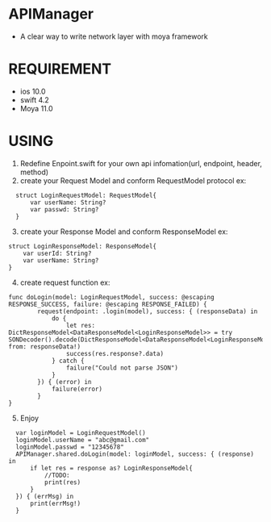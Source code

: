 # APIManager
* A clear way to write network layer with moya framework
# REQUIREMENT
- ios 10.0
- swift 4.2
- Moya 11.0
# USING

1. Redefine Enpoint.swift for your own api infomation(url, endpoint, header, method)
2. create your Request Model and conform RequestModel protocol
  ex:
```
  struct LoginRequestModel: RequestModel{
      var userName: String?
      var passwd: String?
  }
```
3. create your Response Model and conform ResponseModel
  ex:
  ```
  struct LoginResponseModel: ResponseModel{
      var userId: String?
      var userName: String?
  }
  ```
4. create request function
  ex:
  ```
  func doLogin(model: LoginRequestModel, success: @escaping RESPONSE_SUCCESS, failure: @escaping RESPONSE_FAILED) {
          request(endpoint: .login(model), success: { (responseData) in
              do {
                  let res: DictResponseModel<DataResponseModel<LoginResponseModel>> = try SONDecoder().decode(DictResponseModel<DataResponseModel<LoginResponseModel>>.self, from: responseData!)
                  success(res.response?.data)
              } catch {
                  failure("Could not parse JSON")
              }
          }) { (error) in
              failure(error)
          }
  }
  ```
5. Enjoy
```
  var loginModel = LoginRequestModel()
  loginModel.userName = "abc@gmail.com"
  loginModel.passwd = "12345678"
  APIManager.shared.doLogin(model: loginModel, success: { (response) in
      if let res = response as? LoginResponseModel{
          //TODO:
          print(res)
      }
  }) { (errMsg) in
      print(errMsg!)
  }
  ```
